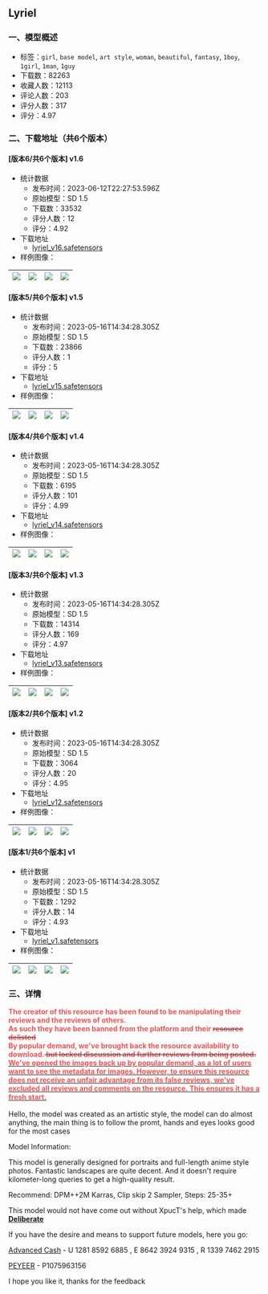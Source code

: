 ## Lyriel
### 一、模型概述

- 标签：`girl`, `base model`, `art style`, `woman`, `beautiful`, `fantasy`, `1boy`, `1girl`, `1man`, `1guy`
- 下载数：82263
- 收藏人数：12113
- 评论人数：203
- 评分人数：317
- 评分：4.97

### 二、下载地址（共6个版本）

#### [版本6/共6个版本] v1.6

- 统计数据
  - 发布时间：2023-06-12T22:27:53.596Z
  - 原始模型：SD 1.5
  - 下载数：33532
  - 评分人数：12
  - 评分：4.92
- 下载地址
  - [lyriel_v16.safetensors](https://civitai.com/api/download/models/72396)
- 样例图像：

| <img src="https://image.civitai.com/xG1nkqKTMzGDvpLrqFT7WA/c028d3fe-669c-44c0-9eac-b9d67f729492/width=450/808323.jpeg" /> | <img src="https://image.civitai.com/xG1nkqKTMzGDvpLrqFT7WA/8aa5c19b-57a2-4a02-9a62-61320f459ef5/width=450/808316.jpeg" /> | <img src="https://image.civitai.com/xG1nkqKTMzGDvpLrqFT7WA/95d66227-e6ac-4140-b187-355e111ee197/width=450/808327.jpeg" /> | <img src="https://image.civitai.com/xG1nkqKTMzGDvpLrqFT7WA/51f2d34a-ebfa-4bb8-af34-0c03646ea21f/width=450/808320.jpeg" /> |
| ---- | ---- | ---- | ---- |

#### [版本5/共6个版本] v1.5

- 统计数据
  - 发布时间：2023-05-16T14:34:28.305Z
  - 原始模型：SD 1.5
  - 下载数：23866
  - 评分人数：1
  - 评分：5
- 下载地址
  - [lyriel_v15.safetensors](https://civitai.com/api/download/models/50127)
- 样例图像：

| <img src="https://image.civitai.com/xG1nkqKTMzGDvpLrqFT7WA/f8718950-2a4c-4a5b-1df6-25fe07efde00/width=450/539213.jpeg" /> | <img src="https://image.civitai.com/xG1nkqKTMzGDvpLrqFT7WA/8e8c9dfb-fce5-4e8c-509a-a3d6945a0700/width=450/539208.jpeg" /> | <img src="https://image.civitai.com/xG1nkqKTMzGDvpLrqFT7WA/d605f039-d9f5-4bf1-521a-62a282a6db00/width=450/539205.jpeg" /> | <img src="https://image.civitai.com/xG1nkqKTMzGDvpLrqFT7WA/2d15fdaf-69ab-43df-ede3-a9e42aa09900/width=450/539206.jpeg" /> |
| ---- | ---- | ---- | ---- |

#### [版本4/共6个版本] v1.4

- 统计数据
  - 发布时间：2023-05-16T14:34:28.305Z
  - 原始模型：SD 1.5
  - 下载数：6195
  - 评分人数：101
  - 评分：4.99
- 下载地址
  - [lyriel_v14.safetensors](https://civitai.com/api/download/models/46658)
- 样例图像：

| <img src="https://image.civitai.com/xG1nkqKTMzGDvpLrqFT7WA/4f99a05f-41f3-4df7-44f8-b7238904a800/width=450/504483.jpeg" /> | <img src="https://image.civitai.com/xG1nkqKTMzGDvpLrqFT7WA/a4b23c11-bb41-444f-77fe-49bb50f72a00/width=450/504487.jpeg" /> | <img src="https://image.civitai.com/xG1nkqKTMzGDvpLrqFT7WA/4203d9e4-6247-4255-02cd-25afddfec100/width=450/504476.jpeg" /> | <img src="https://image.civitai.com/xG1nkqKTMzGDvpLrqFT7WA/b520eacd-eab3-41dc-de0b-8756cdb57d00/width=450/504479.jpeg" /> |
| ---- | ---- | ---- | ---- |

#### [版本3/共6个版本] v1.3

- 统计数据
  - 发布时间：2023-05-16T14:34:28.305Z
  - 原始模型：SD 1.5
  - 下载数：14314
  - 评分人数：169
  - 评分：4.97
- 下载地址
  - [lyriel_v13.safetensors](https://civitai.com/api/download/models/32704)
- 样例图像：

| <img src="https://image.civitai.com/xG1nkqKTMzGDvpLrqFT7WA/9a7ea396-95a2-449f-8d5e-7b90c11f0000/width=450/372611.jpeg" /> | <img src="https://image.civitai.com/xG1nkqKTMzGDvpLrqFT7WA/f796f7c0-bef1-4879-f610-e6a518203900/width=450/372623.jpeg" /> | <img src="https://image.civitai.com/xG1nkqKTMzGDvpLrqFT7WA/bd28bafe-68e2-4be3-81e9-bf4477215200/width=450/372622.jpeg" /> | <img src="https://image.civitai.com/xG1nkqKTMzGDvpLrqFT7WA/7596c68d-55f5-43a9-195d-ad68cf5c2100/width=450/372621.jpeg" /> |
| ---- | ---- | ---- | ---- |

#### [版本2/共6个版本] v1.2

- 统计数据
  - 发布时间：2023-05-16T14:34:28.305Z
  - 原始模型：SD 1.5
  - 下载数：3064
  - 评分人数：20
  - 评分：4.95
- 下载地址
  - [lyriel_v12.safetensors](https://civitai.com/api/download/models/27791)
- 样例图像：

| <img src="https://image.civitai.com/xG1nkqKTMzGDvpLrqFT7WA/ae094180-1cce-4084-1dea-9855e82bc600/width=450/312045.jpeg" /> | <img src="https://image.civitai.com/xG1nkqKTMzGDvpLrqFT7WA/bd20a569-3f18-4412-92f6-c4aa460ddf00/width=450/312044.jpeg" /> | <img src="https://image.civitai.com/xG1nkqKTMzGDvpLrqFT7WA/16947227-fe0e-4c79-2322-4229ef600e00/width=450/312043.jpeg" /> | <img src="https://image.civitai.com/xG1nkqKTMzGDvpLrqFT7WA/add23efb-1ec3-4b70-3d4c-cf236c8c8700/width=450/312042.jpeg" /> |
| ---- | ---- | ---- | ---- |

#### [版本1/共6个版本] v1

- 统计数据
  - 发布时间：2023-05-16T14:34:28.305Z
  - 原始模型：SD 1.5
  - 下载数：1292
  - 评分人数：14
  - 评分：4.93
- 下载地址
  - [lyriel_v1.safetensors](https://civitai.com/api/download/models/27364)
- 样例图像：

| <img src="https://image.civitai.com/xG1nkqKTMzGDvpLrqFT7WA/fc1670a1-111e-4b51-4ddd-9191957bd300/width=450/301588.jpeg" /> | <img src="https://image.civitai.com/xG1nkqKTMzGDvpLrqFT7WA/e53357dc-874b-43df-3d4e-315995d7dc00/width=450/301587.jpeg" /> | <img src="https://image.civitai.com/xG1nkqKTMzGDvpLrqFT7WA/56bdd1ce-bddb-4267-5314-db63ad4be200/width=450/301773.jpeg" /> | <img src="https://image.civitai.com/xG1nkqKTMzGDvpLrqFT7WA/419154e4-8c2c-45a9-da50-757b65298900/width=450/301586.jpeg" /> |
| ---- | ---- | ---- | ---- |


### 三、详情
<p><strong><span style="color:rgb(250, 82, 82)">The creator of this resource has been found to be manipulating their reviews and the reviews of others.</span></strong><span style="color:rgb(250, 82, 82)"><br /></span><strong><span style="color:rgb(250, 82, 82)">As such they have been banned from the platform and their </span><s><span style="color:rgb(250, 82, 82)">resource delisted </span></s></strong><br /><strong><span style="color:rgb(250, 82, 82)">By popular demand, we've brought back the resource availability to download.</span><s><span style="color:rgb(250, 82, 82)"> but locked discussion and further reviews from being posted.</span></s><span style="color:rgb(250, 82, 82)"> </span></strong><br /><strong><u><span style="color:rgb(250, 82, 82)">We've opened the images back up by popular demand, as a lot of users want to see the metadata for images. However, to ensure this resource does not receive an unfair advantage from its false reviews, we've excluded all reviews and comments on the resource. This ensures it has a fresh start. </span></u></strong><br /><br />Hello, the model was created as an artistic style, the model can do almost anything, the main thing is to follow the promt, hands and eyes looks good for the most cases</p><p>Model Information:</p><p>This model is generally designed for portraits and full-length anime style photos. Fantastic landscapes are quite decent. And it doesn't require kilometer-long queries to get a high-quality result.</p><p>Recommend: DPM++2M Karras, Clip skip 2 Sampler, Steps: 25-35+</p><p></p><p>This model would not have come out without XpucT's help, which made <a target="_blank" rel="ugc" href="https://civitai.com/models/4823/deliberate"><strong>Deliberate</strong></a></p><p>If you have the desire and means to support future models, here you go:</p><p><a target="_blank" rel="ugc" href="https://wallet.advcash.com/ru/login">Advanced Cash</a> - U 1281 8592 6885 , E 8642 3924 9315 , R 1339 7462 2915</p><p><a target="_blank" rel="ugc" href="https://payeer.com/ru/">PEYEER</a> - P1075963156</p><p>I hope you like it, thanks for the feedback</p>
